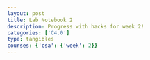 ```yaml
---
layout: post
title: Lab Notebook 2
description: Progress with hacks for week 2!
categories: ['C4.0']
type: tangibles
courses: {'csa': {'week': 2}}
---
```


